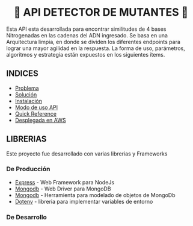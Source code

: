<h1 align="center"> 🧬 API DETECTOR DE MUTANTES 🧬</h1>

Esta API esta desarrollada para encontrar similitudes de 4 bases Nitrogenadas en las cadenas del ADN ingresado. Se basa en una Arquitectura limpia, en donde se dividen los diferentes endpoints para lograr una mayor agilidad en la respuesta. La forma de uso, parámetros, algoritmos y estrategia están expuestos en los siguientes ítems.


## INDICES

 - [Problema](#installation)
 - [Solución](#installation)
 - [Instalación](#installation)
 - [Modo de uso API](#building-apis)
 - [Quick Reference](#quick-reference)
 - [Desplegada en AWS](#deploying)

## LIBRERIAS

  Este proyecto fue desarrollado con varias librerias y Frameworks
  
  ### De Producción
  
 - [Express](https://www.npmjs.com/package/express) - Web Framework para NodeJs
 - [Mongodb](https://www.npmjs.com/package/mongodb) - Web Driver para MongoDB
 - [Mongodb](https://www.npmjs.com/package/mongoose) - Herramienta para modelado de objetos de MongoDb
 - [Dotenv](https://www.npmjs.com/package/dotenv) - libreria para implementar variables de entorno

 ### De Desarrollo

